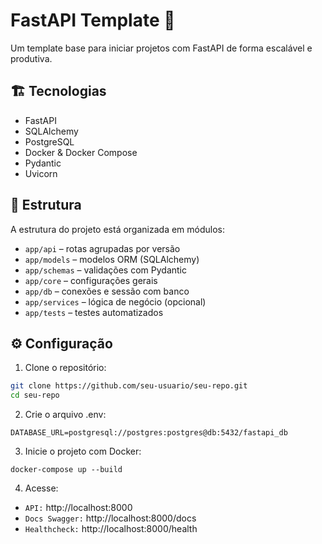 # FastAPI Template 🚀

Um template base para iniciar projetos com FastAPI de forma escalável e produtiva.

## 🏗️ Tecnologias
- FastAPI
- SQLAlchemy
- PostgreSQL
- Docker & Docker Compose
- Pydantic
- Uvicorn

## 📁 Estrutura
A estrutura do projeto está organizada em módulos:
- `app/api` – rotas agrupadas por versão
- `app/models` – modelos ORM (SQLAlchemy)
- `app/schemas` – validações com Pydantic
- `app/core` – configurações gerais
- `app/db` – conexões e sessão com banco
- `app/services` – lógica de negócio (opcional)
- `app/tests` – testes automatizados

## ⚙️ Configuração

1. Clone o repositório:
```bash
git clone https://github.com/seu-usuario/seu-repo.git
cd seu-repo 
```
2. Crie o arquivo .env:
```
DATABASE_URL=postgresql://postgres:postgres@db:5432/fastapi_db
```
3. Inicie o projeto com Docker:
```
docker-compose up --build
```
4. Acesse:
- `API:` http://localhost:8000
- `Docs Swagger:` http://localhost:8000/docs
- `Healthcheck:` http://localhost:8000/health

  
